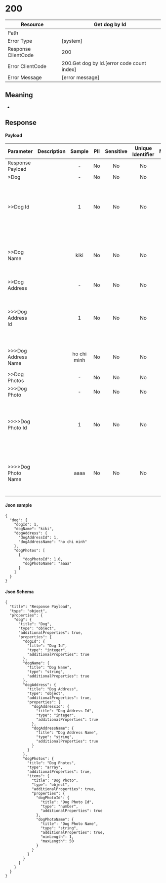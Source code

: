 # 200

| Resource                              | Get dog by Id                                         |
| ------------------------------------- | ----------------------------------------------- |
| Path                                  |                                            |
| Error Type                            | [system]                                       |
| Response ClientCode                         | 200                                              |
| Error ClientCode                            | 200.Get dog by Id.[error code count index]                                     |
| Error Message                         | [error message] |

## Meaning
-

## Response


#### Payload 



| Parameter | Description | Sample | PII | Sensitive | Unique Identifier | Mandatory | Default | Details |
| :----- | :-----: | :-----: | :-----: | :-----: | :-----: | :-----: | :-----: | :----- |
| Response Payload |  |  -  | No | No | No | No |  -  | Data Type : object<br>  |
| >Dog |  |  -  | No | No | No | No |  -  | Data Type : object<br>  |
| >>Dog Id |  | 1 | No | No | No | No |  -  | Data Type : integer<br> Mininum :  - <br> Exclusive Minimum : No<br> Maximum :  - <br> Exclusive Maximum : No<br> Multiple Of :  - <br>  |
| >>Dog Name |  | kiki | No | No | No | No |  -  | Data Type : string<br> Min. length :  - <br> Max. length : No<br> Regex :  - <br> Allow Null : false<br> Faker : name.firstName<br>  |
| >>Dog Address |  |  -  | No | No | No | No |  -  | Data Type : object<br>  |
| >>>Dog Address Id |  | 1 | No | No | No | No |  -  | Data Type : integer<br> Mininum :  - <br> Exclusive Minimum : No<br> Maximum :  - <br> Exclusive Maximum : No<br> Multiple Of :  - <br>  |
| >>>Dog Address Name |  | ho chi minh | No | No | No | No |  -  | Data Type : string<br> Min. length :  - <br> Max. length : No<br> Regex :  - <br>  |
| >>Dog Photos |  |  -  | No | No | No | No |  -  | Data Type : array<br>  |
| >>>Dog Photo |  |  -  | No | No | No | No |  -  | Data Type : object<br>  |
| >>>>Dog Photo Id |  | 1 | No | No | No | No |  -  | Data Type : number<br> Mininum :  - <br> Exclusive Minimum : No<br> Maximum :  - <br> Exclusive Maximum : No<br> Multiple Of :  - <br>  |
| >>>>Dog Photo Name |  | aaaa | No | No | No | No |  -  | Data Type : string<br> Min. length : 1<br> Max. length : No<br> Regex :  - <br> Allow Null : false<br> Faker : address.streetName<br>  |



#### Json sample
```
{
  "dog": {
    "dogId": 1,
    "dogName": "kiki",
    "dogAddress": {
      "dogAddressId": 1,
      "dogAddressName": "ho chi minh"
    },
    "dogPhotos": [
      {
        "dogPhotoId": 1.0,
        "dogPhotoName": "aaaa"
      }
    ]
  }
}
```


#### Json Schema
```
{
  "title": "Response Payload",
  "type": "object",
  "properties": {
    "dog": {
      "title": "Dog",
      "type": "object",
      "additionalProperties": true,
      "properties": {
        "dogId": {
          "title": "Dog Id",
          "type": "integer",
          "additionalProperties": true
        },
        "dogName": {
          "title": "Dog Name",
          "type": "string",
          "additionalProperties": true
        },
        "dogAddress": {
          "title": "Dog Address",
          "type": "object",
          "additionalProperties": true,
          "properties": {
            "dogAddressId": {
              "title": "Dog Address Id",
              "type": "integer",
              "additionalProperties": true
            },
            "dogAddressName": {
              "title": "Dog Address Name",
              "type": "string",
              "additionalProperties": true
            }
          }
        },
        "dogPhotos": {
          "title": "Dog Photos",
          "type": "array",
          "additionalProperties": true,
          "items": {
            "title": "Dog Photo",
            "type": "object",
            "additionalProperties": true,
            "properties": {
              "dogPhotoId": {
                "title": "Dog Photo Id",
                "type": "number",
                "additionalProperties": true
              },
              "dogPhotoName": {
                "title": "Dog Photo Name",
                "type": "string",
                "additionalProperties": true,
                "minLength": 1,
                "maxLength": 50
              }
            }
          }
        }
      }
    }
  }
}
```

